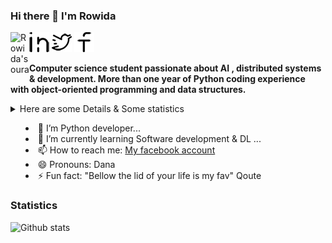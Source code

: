 ### Hi there 👋  I'm Rowida 
<!------>



[![linkedin](https://github.com/HouariZegai/HouariZegai/blob/master/icons/linkedin.png)](https://www.linkedin.com/in/rowida-nagah-30182a135) 
[![twitter](https://github.com/HouariZegai/HouariZegai/blob/master/icons/twitter.png)](https://twitter.com/Rowida60125002) 
[![facebook](https://github.com/HouariZegai/HouariZegai/blob/master/icons/facebook.png)](https://www.facebook.com/rowida.nagah.545/) 
</a>
<a href="https://www.quora.com/profile/Rowida-Nagah">
  <img align="left" alt="Rowida's oura" width="30px" src="https://www.svgrepo.com/show/25177/quora.svg" draggable="false" />
</a>






**Computer science student passionate about AI , distributed systems & development. More than one year of Python coding experience with object-oriented programming and data structures.**
 
 



<details>
###  <summary> Here are some Details & Some statistics<summary>

  - 🔭 I’m Python developer...
  - 🌱 I’m currently learning Software development & DL ...
  - 📫 How to reach me: [My facebook account](https://www.facebook.com/rowida.nagah.545/)
  - 😄 Pronouns: Dana
  - ⚡ Fun fact: "Bellow the lid of your life is my fav" Qoute 



### Statistics

  ![Github stats](https://github-readme-stats.vercel.app/api?username=Rowida46)


